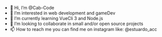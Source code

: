 - 👋 Hi, I’m @Cab-Code
- 👀 I’m interested in web development and gameDev
- 🌱 I’m currently learning VueCli 3 and Node.js
- 💞️ I’m looking to collaborate in small and/or open source projects
- 📫 How to reach me you can find me on instagram like: @estuardo_acc

<!---
Cab-Code/Cab-Code is a ✨ special ✨ repository because its `README.md` (this file) appears on your GitHub profile.
You can click the Preview link to take a look at your changes.
--->
